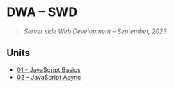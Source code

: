 # DWA – SWD

> _Server side Web Development – September, 2023_

## Units

- [01 - JavaScript Basics](unit01%20-%20JavaScript%20Basics)
- [02 - JavaScript Async](unit02%20-%20JavaScript%20Async)
